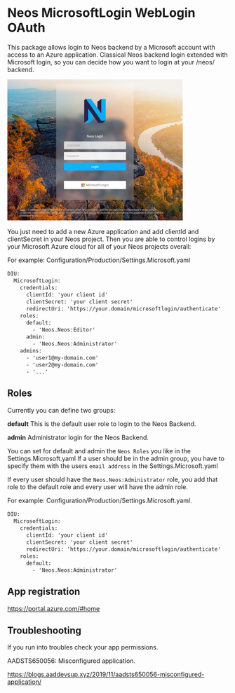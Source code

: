 # Neos MicrosoftLogin WebLogin OAuth

This package allows login to Neos backend by a Microsoft account with access to an Azure application.
Classical Neos backend login extended with Microsoft login, so you can decide how you want to login at your /neos/ backend.


![Slider screenshot](Resources/Public/Images/screenshot.jpg)


You just need to add a new Azure application and add clientId and clientSecret in your Neos project. Then you are able to control 
logins by your Microsoft Azure cloud for all of your Neos projects overall:


For example: Configuration/Production/Settings.Microsoft.yaml

```
DIU:
  MicrosoftLogin:
    credentials:
      clientId: 'your client id'
      clientSecret: 'your client secret'
      redirectUri: 'https://your.domain/microsoftlogin/authenticate'
    roles:
      default:
        - 'Neos.Neos:Editor'
      admin:
        - 'Neos.Neos:Administrator'
    admins:
      - 'user1@my-domain.com'
      - 'user2@my-domain.com'
      - '...'
```

## Roles
Currently you can define two groups:

**default**
This is the default user role to login to the Neos Backend.

**admin**
Administrator login for the Neos Backend. 

You can set for default and admin the `Neos Roles` you like in the Settings.Microsoft.yaml
If a user should be in the admin group, you have to specify them with the users `email address` in the Settings.Microsoft.yaml

If every user should have the `Neos.Neos:Administrator` role, you add that role to the default role and every user will have the admin role.

For example: Configuration/Production/Settings.Microsoft.yaml.

```
DIU:
  MicrosoftLogin:
    credentials:
      clientId: 'your client id'
      clientSecret: 'your client secret'
      redirectUri: 'https://your.domain/microsoftlogin/authenticate'
    roles:
      default:
        - 'Neos.Neos:Administrator'
```

## App registration

https://portal.azure.com/#home

## Troubleshooting
If you run into troubles check your app permissions.

AADSTS650056: Misconfigured application.

https://blogs.aaddevsup.xyz/2019/11/aadsts650056-misconfigured-application/
